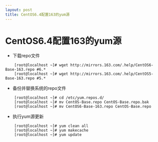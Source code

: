 ```yaml
---
layout: post
title: CentOS6.4配置163的yum源
---
```


# CentOS6.4配置163的yum源

- 下载repo文件
```
	[root@localhost ~]# wget http://mirrors.163.com/.help/CentOS6-Base-163.repo #6.*
	[root@localhost ~]# wget http://mirrors.163.com/.help/CentOS5-Base-163.repo #5.*
```

- 备份并替换系统的repo文件
```
	[root@localhost ~]# cd /etc/yum.repos.d/
	[root@localhost ~]# mv CentOS-Base.repo CentOS-Base.repo.bak
	[root@localhost ~]# mv CentOS6-Base-163.repo CentOS-Base.repo
```

- 执行yum源更新
```
	[root@localhost ~]# yum clean all
	[root@localhost ~]# yum makecache
	[root@localhost ~]# yum update
```